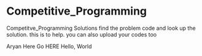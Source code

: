 # Competitive_Programming
Competitve_Programming Solutions
find the problem code and look up the solution.
this is to help. you can also upload your codes too 


Aryan Here
Go HERE
Hello, World
